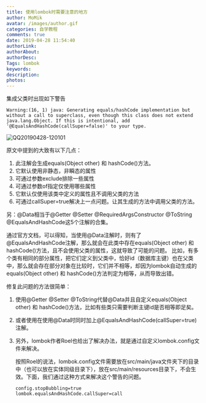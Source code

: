```yaml
---
title: 使用lombok时需要注意的地方
author: MoMik
avatar: /images/author.gif
categories: 自学教程
comments: true
date: 2019-04-28 11:54:40
authorLink:
authorAbout:
authorDesc:
Tags: lombok
keywords:
description:
photos:
---
```


集成父类时出现如下警告

`Warning:(16, 1) java: Generating equals/hashCode implementation but without a call to superclass, even though this class does not extend java.lang.Object. If this is intentional, add '@EqualsAndHashCode(callSuper=false)' to your type.`

![QQ20190428-120101](http://ws2.sinaimg.cn/large/0069lHOigy1g2i7qosme1j30x302kdg9.jpg)

原文中提到的大致有以下几点： 

1. 此注解会生成equals(Object other) 和 hashCode()方法。 
2. 它默认使用非静态，非瞬态的属性 
3. 可通过参数exclude排除一些属性 
4. 可通过参数of指定仅使用哪些属性 
5. 它默认仅使用该类中定义的属性且不调用父类的方法 
6. 可通过callSuper=true解决上一点问题。让其生成的方法中调用父类的方法。

另：@Data相当于@Getter @Setter @RequiredArgsConstructor @ToString @EqualsAndHashCode这5个注解的合集。

通过官方文档，可以得知，当使用@Data注解时，则有了@EqualsAndHashCode注解，那么就会在此类中存在equals(Object other) 和 hashCode()方法，且不会使用父类的属性，这就导致了可能的问题。 
比如，有多个类有相同的部分属性，把它们定义到父类中，恰好id（数据库主键）也在父类中，那么就会存在部分对象在比较时，它们并不相等，却因为lombok自动生成的equals(Object other) 和 hashCode()方法判定为相等，从而导致出错。

修复此问题的方法很简单： 
1. 使用@Getter @Setter @ToString代替@Data并且自定义equals(Object other) 和 hashCode()方法，比如有些类只需要判断主键id是否相等即足矣。 

2. 或者使用在使用@Data时同时加上@EqualsAndHashCode(callSuper=true)注解。

3. 另外，lombok作者Roel也给出了解决办法，就是通过自定义lombok.config文件来解决。

   按照Roel的说法，lombok.config文件需要放在src/main/java文件夹下的目录中（也可以放在实体同级目录下），放在src/main/resources目录下，不会生效。下面，我们通过这种方式来解决这个警告的问题。

   ```properties
   config.stopBubbling=true
   lombok.equalsAndHashCode.callSuper=call
   ```